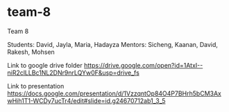 # team-8
Team 8

Students: David, Jayla, Maria, Hadayza
Mentors: Sicheng, Kaanan, David, Rakesh, Mohsen

Link to google drive folder https://drive.google.com/open?id=1AtxI--niR2clLLBc1NL2DNr9nrLQYw0F&usp=drive_fs

Link to presentation https://docs.google.com/presentation/d/1VzzqntOp84O4P7BHrh5bCM3AxwHih1T1-WCDy7ucTr4/edit#slide=id.g24670712ab1_3_5
